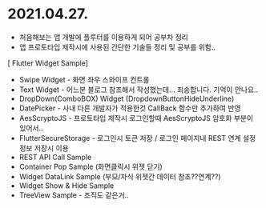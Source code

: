 
# 2021.04.27. 
  - 처음해보는 앱 개발에 플루터를 이용하게 되어 공부차 정리
  - 앱 프로토타입 제작시에 사용된 간단한 기술들 정리 및 공부를 위함..


[ Flutter Widget Sample]
  - Swipe Widget - 화면 좌우 스와이프 컨트롤
  - Text Widget - 어느분 블로그 참조해서 작성했는데... 죄송합니다. 기억이 안나요..
  - DropDown(ComboBOX) Widget (DropdownButtonHideUnderline)
  - DatePicker - 사내 다른 개발자가 적용한것 CallBack 함수만 추가하여 반영
  - AesScryptoJS - 프로토타입 제작시 로그인할때 AesScryptoJS 암호화 부분이 있어서..
  - FlutterSecureStorage - 로그인시 토큰 저장 / 로그인 페이지내 REST 연계 설정 정보 저장시 이용
  - REST API Call Sample
  - Container Pop Sample (화면클릭시 위젯 닫기)
  - Widget DataLink Sample (부모/자식 위젯간 데이터 참조??연계??)
  - Widget Show & Hide Sample
  - TreeView Sample - 조직도 같은거..

